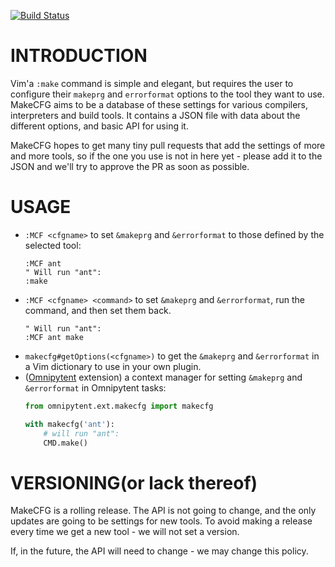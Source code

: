 [![Build Status](https://travis-ci.org/idanarye/vim-makecfg.svg?branch=master)](https://travis-ci.org/idanarye/vim-makecfg)

INTRODUCTION
============

Vim'a `:make` command is simple and elegant, but requires the user to configure
their `makeprg` and `errorformat` options to the tool they want to use.
MakeCFG aims to be a database of these settings for various compilers,
interpreters and build tools. It contains a JSON file with data about the
different options, and basic API for using it.

MakeCFG hopes to get many tiny pull requests that add the settings of more and
more tools, so if the one you use is not in here yet - please add it to the
JSON and we'll try to approve the PR as soon as possible.

USAGE
=====

 * `:MCF <cfgname>` to set `&makeprg` and `&errorformat` to those defined by
   the selected tool:
   ```vim
   :MCF ant
   " Will run "ant":
   :make
   ```
 * `:MCF <cfgname> <command>` to set `&makeprg` and `&errorformat`, run the
   command, and then set them back.
   ```vim
   " Will run "ant":
   :MCF ant make
   ```
 * `makecfg#getOptions(<cfgname>)` to get the `&makeprg` and `&errorformat` in
   a Vim dictionary to use in your own plugin.
 * ([Omnipytent](https://github.com/idanarye/vim-omnipytent) extension) a
   context manager for setting `&makeprg` and `&errorformat` in Omnipytent tasks:
   ```python
   from omnipytent.ext.makecfg import makecfg

   with makecfg('ant'):
       # will run "ant":
       CMD.make()
   ```

VERSIONING(or lack thereof)
===========================

MakeCFG is a rolling release. The API is not going to change, and the only
updates are going to be settings for new tools. To avoid making a release every
time we get a new tool - we will not set a version.

If, in the future, the API will need to change - we may change this policy.

